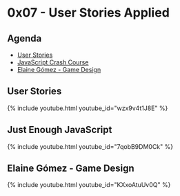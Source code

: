 # 0x07 - User Stories Applied

<!--
Icebreaker: Git Game? Coding Challenge?

Outcomes:

In groups, gradually increase difficulty level.
Either build onto existing features from the last class, or they can build a new
feature but it has to be just as complex or more than their first feature.


[slides](./slides.html)
-->


## Agenda

* [User Stories](#user-stories)
* [JavaScript Crash Course](#just-enough-javascript)
* [Elaine Gómez - Game Design](#elaine-gómez---game-design)

## User Stories

{% include youtube.html youtube_id="wzx9v4t1J8E" %}

## Just Enough JavaScript

{% include youtube.html youtube_id="7qobB9DM0Ck" %}

## Elaine Gómez - Game Design

{% include youtube.html youtube_id="KXxoAtuUv0Q" %}
